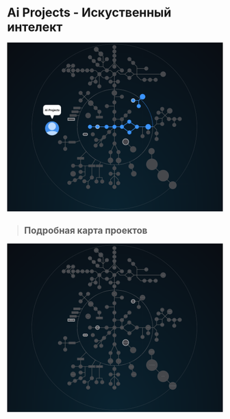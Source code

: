 # Ai Projects - Искуственный интелект #


![ai branch](./ai_projects.png)

> ## Подробная карта проектов ###

![map Holy_Graph](../Holy_Graph.png)

